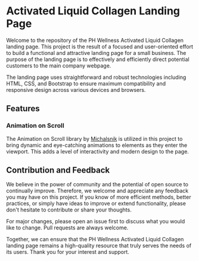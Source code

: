 # Activated Liquid Collagen Landing Page

Welcome to the repository of the PH Wellness Activated Liquid Collagen landing page. This project is the result of a focused and user-oriented effort to build a functional and attractive landing page for a small business. The purpose of the landing page is to effectively and efficiently direct potential customers to the main company webpage.

The landing page uses straightforward and robust technologies including HTML, CSS, and Bootstrap to ensure maximum compatibility and responsive design across various devices and browsers.

## Features

### Animation on Scroll

The Animation on Scroll library by [Michalsnik](https://github.com/michalsnik/aos) is utilized in this project to bring dynamic and eye-catching animations to elements as they enter the viewport. This adds a level of interactivity and modern design to the page.

## Contribution and Feedback

We believe in the power of community and the potential of open source to continually improve. Therefore, we welcome and appreciate any feedback you may have on this project. If you know of more efficient methods, better practices, or simply have ideas to improve or extend functionality, please don't hesitate to contribute or share your thoughts.

For major changes, please open an issue first to discuss what you would like to change. Pull requests are always welcome.

Together, we can ensure that the PH Wellness Activated Liquid Collagen landing page remains a high-quality resource that truly serves the needs of its users. Thank you for your interest and support.
